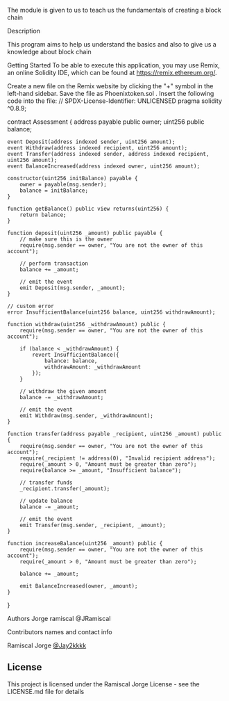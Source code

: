 The module is given to us to teach us the fundamentals of creating a block chain

 Description

This program aims to help us understand the basics and also to give us a knowledge about 
block chain

 Getting Started
 To be able to execute this application, you may use Remix, an online Solidity IDE, which can be found at https://remix.ethereum.org/.

 Create a new file on the Remix website by clicking the "+" symbol in the left-hand sidebar. Save the file as Phoenixtoken.sol . Insert the following code into the file:
// SPDX-License-Identifier: UNLICENSED
pragma solidity ^0.8.9;

contract Assessment {
    address payable public owner;
    uint256 public balance;

    event Deposit(address indexed sender, uint256 amount);
    event Withdraw(address indexed recipient, uint256 amount);
    event Transfer(address indexed sender, address indexed recipient, uint256 amount);
    event BalanceIncreased(address indexed owner, uint256 amount);

    constructor(uint256 initBalance) payable {
        owner = payable(msg.sender);
        balance = initBalance;
    }

    function getBalance() public view returns(uint256) {
        return balance;
    }

    function deposit(uint256 _amount) public payable {
        // make sure this is the owner
        require(msg.sender == owner, "You are not the owner of this account");

        // perform transaction
        balance += _amount;

        // emit the event
        emit Deposit(msg.sender, _amount);
    }

    // custom error
    error InsufficientBalance(uint256 balance, uint256 withdrawAmount);

    function withdraw(uint256 _withdrawAmount) public {
        require(msg.sender == owner, "You are not the owner of this account");

        if (balance < _withdrawAmount) {
            revert InsufficientBalance({
                balance: balance,
                withdrawAmount: _withdrawAmount
            });
        }

        // withdraw the given amount
        balance -= _withdrawAmount;

        // emit the event
        emit Withdraw(msg.sender, _withdrawAmount);
    }

    function transfer(address payable _recipient, uint256 _amount) public {
        require(msg.sender == owner, "You are not the owner of this account");
        require(_recipient != address(0), "Invalid recipient address");
        require(_amount > 0, "Amount must be greater than zero");
        require(balance >= _amount, "Insufficient balance");

        // transfer funds
        _recipient.transfer(_amount);

        // update balance
        balance -= _amount;

        // emit the event
        emit Transfer(msg.sender, _recipient, _amount);
    }

    function increaseBalance(uint256 _amount) public {
        require(msg.sender == owner, "You are not the owner of this account");
        require(_amount > 0, "Amount must be greater than zero");

        balance += _amount;

        emit BalanceIncreased(owner, _amount);
    }
}

Authors
Jorge ramiscal
@JRamiscal

Contributors names and contact info

Ramiscal Jorge
[@Jay2kkkk](https://twitter.com/Jay2kkkk)


## License

This project is licensed under the Ramiscal Jorge License - see the LICENSE.md file for details
